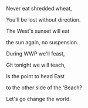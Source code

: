Never eat shredded wheat,

You'll be lost without direction.

The West's sunset will eat

the sun again, no suspension.


During WWP we'll feast,

Git tonight we will teach,

Is the point to head East

to the other side of the 'Beach?


Let's go change the world.
